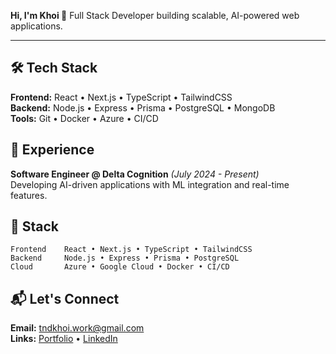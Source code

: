 
**Hi, I'm Khoi 👋**
Full Stack Developer building scalable, AI-powered web applications.

---

## 🛠️ Tech Stack

**Frontend:** React • Next.js • TypeScript • TailwindCSS  
**Backend:** Node.js • Express • Prisma • PostgreSQL • MongoDB  
**Tools:** Git • Docker • Azure • CI/CD

## 💼 Experience

**Software Engineer @ Delta Cognition** *(July 2024 - Present)*  
Developing AI-driven applications with ML integration and real-time features.

## 🔧 Stack

```
Frontend    React • Next.js • TypeScript • TailwindCSS
Backend     Node.js • Express • Prisma • PostgreSQL
Cloud       Azure • Google Cloud • Docker • CI/CD
```

## 📬 Let's Connect

**Email:** tndkhoi.work@gmail.com  
**Links:** [Portfolio](https://koitran14.vercel.app) • [LinkedIn](https://linkedin.com/in/koitran14)


